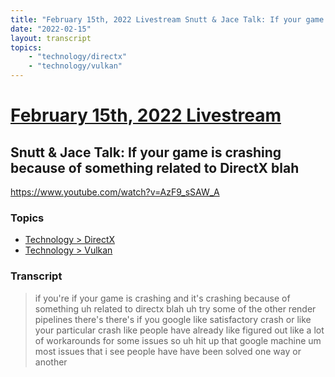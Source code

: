 ```yaml
---
title: "February 15th, 2022 Livestream Snutt & Jace Talk: If your game is crashing because of something related to DirectX blah"
date: "2022-02-15"
layout: transcript
topics:
    - "technology/directx"
    - "technology/vulkan"
---
```

# [February 15th, 2022 Livestream](../2022-02-15.md)
## Snutt & Jace Talk: If your game is crashing because of something related to DirectX blah
https://www.youtube.com/watch?v=AzF9_sSAW_A

### Topics
* [Technology > DirectX](../topics/technology/directx.md)
* [Technology > Vulkan](../topics/technology/vulkan.md)

### Transcript

> if you're if your game is crashing and it's crashing because of something uh related to directx blah uh try some of the other render pipelines there's there's if you google like satisfactory crash or like your particular crash like people have already like figured out like a lot of workarounds for some issues so uh hit up that google machine um most issues that i see people have have been solved one way or another
